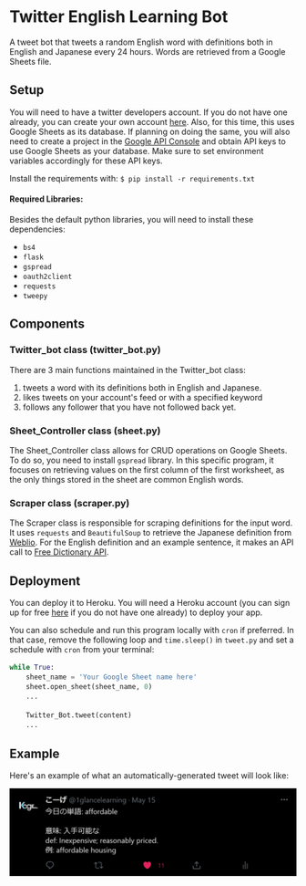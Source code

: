 # Twitter English Learning Bot

A tweet bot that tweets a random English word with definitions both in English and Japanese every 24 hours. Words are retrieved from a Google Sheets file.

## Setup

You will need to have a twitter developers account. If you do not have one already, you can create your own account [here](https://developer.twitter.com/en/apply-for-access). Also, for this time, this uses Google Sheets as its database. If planning on doing the same, you will also need to create a project in the [Google API Console](https://console.developers.google.com/) and obtain API keys to use Google Sheets as your database. Make sure to set environment variables accordingly for these API keys.

Install the requirements with: `$ pip install -r requirements.txt`

#### Required Libraries:

Besides the default python libraries, you will need to install these dependencies:
* `bs4`
* `flask`
* `gspread`
* `oauth2client`
* `requests`
* `tweepy`

## Components

### Twitter_bot class (twitter_bot.py)

There are 3 main functions maintained in the Twitter_bot class:
1. tweets a word with its definitions both in English and Japanese.
2. likes tweets on your account's feed or with a specified keyword
3. follows any follower that you have not followed back yet.

### Sheet_Controller class (sheet.py)

The Sheet_Controller class allows for CRUD operations on Google Sheets. To do so, you need to install `gspread` library. In this specific program, it focuses on retrieving values on the first column of the first worksheet, as the only things stored in the sheet are common English words.

### Scraper class (scraper.py)

The Scraper class is responsible for scraping definitions for the input word. It uses `requests` and `BeautifulSoup` to retrieve the Japanese definition from [Weblio](https://ejje.weblio.jp/). For the English definition and an example sentence, it makes an API call to [Free Dictionary API](https://api.dictionaryapi.dev/api/v2/entries/en_US/).

## Deployment

You can deploy it to Heroku. You will need a Heroku account (you can sign up for free [here](https://signup.heroku.com/) if you do not have one already) to deploy your app.

You can also schedule and run this program locally with `cron` if preferred. In that case, remove the following loop and `time.sleep()` in `tweet.py` and set a schedule with `cron` from your terminal:

```python
while True:
    sheet_name = 'Your Google Sheet name here'
    sheet.open_sheet(sheet_name, 0)
    ...

    Twitter_Bot.tweet(content)
    ...
```

## Example

Here's an example of what an automatically-generated tweet will look like:

![sample tweet](./images/sample_tweet.png "Sample Tweet")